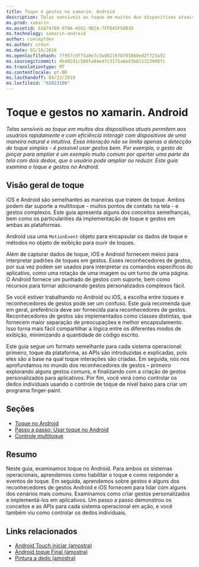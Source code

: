 ```yaml
---
title: Toque e gestos no xamarin. Android
description: Telas sensíveis ao toque em muitos dos dispositivos atuais permitem aos usuários rapidamente e com eficiência interagir com dispositivos de uma maneira natural e intuitiva. Essa interação não se limita apenas a detecção de toque simples - é possível usar gestos bem. Por exemplo, o gesto de pinçar para ampliar é um exemplo muito comum por apertar uma parte da tela com dois dedos, que o usuário pode ampliar ou reduzir. Este guia examina o toque e gestos no Android.
ms.prod: xamarin
ms.assetid: 61874769-978A-4562-9B2A-7FFD45F58B38
ms.technology: xamarin-android
author: conceptdev
ms.author: crdun
ms.date: 02/16/2018
ms.openlocfilehash: 7f957c9ff5a0e7c3a0821978703860ed2f723a92
ms.sourcegitcommit: 4b402d1c508fa84e4fc3171a6e43b811323948fc
ms.translationtype: MT
ms.contentlocale: pt-BR
ms.lasthandoff: 04/23/2019
ms.locfileid: "61013106"
---
```

# <a name="touch-and-gestures-in-xamarinandroid"></a>Toque e gestos no xamarin. Android

_Telas sensíveis ao toque em muitos dos dispositivos atuais permitem aos usuários rapidamente e com eficiência interagir com dispositivos de uma maneira natural e intuitiva. Essa interação não se limita apenas a detecção de toque simples - é possível usar gestos bem. Por exemplo, o gesto de pinçar para ampliar é um exemplo muito comum por apertar uma parte da tela com dois dedos, que o usuário pode ampliar ou reduzir. Este guia examina o toque e gestos no Android._

## <a name="touch-overview"></a>Visão geral de toque

iOS e Android são semelhantes as maneiras que tratem de toque. Ambos podem dar suporte a multitoque - muitos pontos de contato na tela - e gestos complexos. Este guia apresenta alguns dos conceitos semelhanças, bem como os particularities da implementação de toque e gestos em ambas as plataformas.

Android usa uma `MotionEvent` objeto para encapsular os dados de toque e métodos no objeto de exibição para ouvir de toques.

Além de capturar dados de toque, iOS e Android fornecem meios para interpretar padrões de toques em gestos. Esses reconhecedores de gestos, por sua vez podem ser usados para interpretar os comandos específicos do aplicativo, como uma rotação de uma imagem ou um turno de uma página. O Android fornece um punhado de gestos com suporte, bem como recursos para tornar adicionando gestos personalizados complexos fácil.

Se você estiver trabalhando no Android ou iOS, a escolha entre toques e reconhecedores de gestos pode ser um confuso. Este guia recomenda que em geral, preferência deve ser fornecida para reconhecedores de gestos. Reconhecedores de gestos são implementados como classes distintas, que fornecem maior separação de preocupações e melhor encapsulamento. Isso torna mais fácil compartilhar a lógica entre os diferentes modos de exibição, minimizando a quantidade de código escrito.

Este guia segue um formato semelhante para cada sistema operacional: primeiro, toque da plataforma, as APIs são introduzidas e explicadas, pois eles são a base na qual toque interações são criadas. Em seguida, nós nos aprofundamos no mundo dos reconhecedores de gestos – primeiro explorando alguns gestos comuns, e finalizando com a criação de gestos personalizados para aplicativos. Por fim, você verá como controlar os dedos individuais usando o controle de toque de nível baixo para criar um programa finger-paint.

## <a name="sections"></a>Seções

-  [Toque no Android](~/android/app-fundamentals/touch/android-touch-walkthrough.md)
-  [Passo a passo: Usar toque no Android](~/android/app-fundamentals/touch/android-touch-walkthrough.md)
-  [Controle multitoque](touch-tracking.md)

## <a name="summary"></a>Resumo

Neste guia, examinamos toque no Android. Para ambos os sistemas operacionais, aprendemos como habilitar o toque e como responder a eventos de toque. Em seguida, aprendemos sobre gestos e alguns dos reconhecedores de gestos Android e iOS fornecem para lidar com alguns dos cenários mais comuns. Examinamos como criar gestos personalizados e implementá-los em aplicativos. Um passo a passo demonstrou os conceitos e as APIs para cada sistema operacional em ação, e você também viu como controlar os dedos individuais.



## <a name="related-links"></a>Links relacionados

- [Android Touch iniciar (amostra)](https://developer.xamarin.com/samples/monodroid/ApplicationFundamentals/Touch_start)
- [Android toque Final (amostra)](https://developer.xamarin.com/samples/monodroid/ApplicationFundamentals/Touch_final)
- [Pintura a dedo (amostra)](https://developer.xamarin.com/samples/monodroid/ApplicationFundamentals/FingerPaint)
